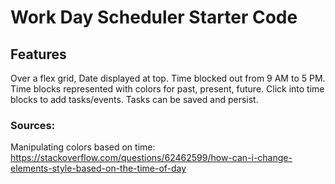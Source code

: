 # Work Day Scheduler Starter Code

## Features
Over a flex grid, 
Date displayed at top.
Time blocked out from 9 AM to 5 PM.
Time blocks represented with colors for past, present, future.
Click into time blocks to add tasks/events.
Tasks can be saved and persist.

### Sources:
Manipulating colors based on time: https://stackoverflow.com/questions/62462599/how-can-i-change-elements-style-based-on-the-time-of-day 